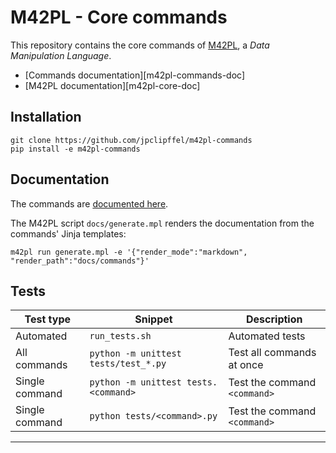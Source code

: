 <!-- vim: set ft=Markdown ts=2 -->

# M42PL - Core commands

This repository contains the core commands of [M42PL][m42pl-core-git], a
_Data Manipulation Language_.

* [Commands documentation][m42pl-commands-doc]
* [M42PL documentation][m42pl-core-doc]

## Installation

```shell
git clone https://github.com/jpclipffel/m42pl-commands
pip install -e m42pl-commands
```

## Documentation

The commands are [documented here][m42pl-commands-docs].

The M42PL script `docs/generate.mpl` renders the documentation from the
commands' Jinja templates:

```
m42pl run generate.mpl -e '{"render_mode":"markdown", "render_path":"docs/commands"}'
```

## Tests

| Test type      | Snippet                              | Description                  |
|----------------|--------------------------------------|------------------------------|
| Automated      | `run_tests.sh`                       | Automated tests              |
| All commands   | `python -m unittest tests/test_*.py` | Test all commands at once    |
| Single command | `python -m unittest tests.<command>` | Test the command `<command>` |
| Single command | `python tests/<command>.py`          | Test the command `<command>` |

---

[m42pl-core-git]: https://github.com/jpclipffel/m42pl-core
[m42pl-core-docs]: https://jpclipffel.github.io/m42pl-core
[m42pl-commands-docs]: https://jpclipffel.github.io/m42pl-commands
